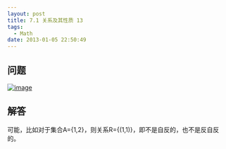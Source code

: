 ```yaml
---
layout: post
title: 7.1 关系及其性质 13
tags:
  - Math
date: 2013-01-05 22:50:49
---
```


## 问题

[![image](http://freewind.me/wp-content/uploads/2013/01/image_thumb88.png "image")](http://freewind.me/wp-content/uploads/2013/01/image88.png)

## 解答

可能，比如对于集合A={1,2}，则关系R={(1,1)}，即不是自反的，也不是反自反的。